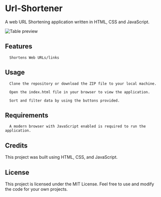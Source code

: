 # Url-Shortener
A web URL Shortening application written in HTML, CSS and JavaScript.

![Table preview](https://github.com/Harkanni/Url-Shortener/blob/main/SS_URL_SHORTENER.png.png)

##  Features

      Shortens Web URLs/links

##  Usage

      Clone the repository or download the ZIP file to your local machine.
      
      Open the index.html file in your browser to view the application.
      
      Sort and filter data by using the buttons provided.

##  Requirements
      A modern browser with JavaScript enabled is required to run the application.

##  Credits

This project was built using HTML, CSS, and JavaScript.
##  License

This project is licensed under the MIT License. Feel free to use and modify the code for your own projects.
